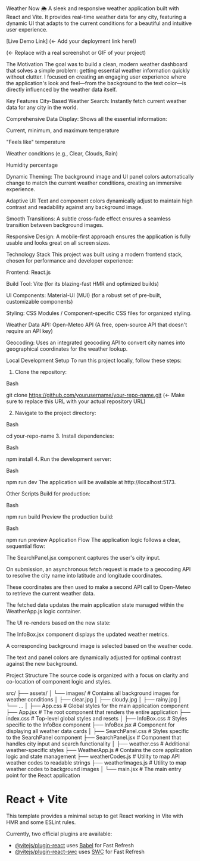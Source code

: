 

Weather Now 🌦️
A sleek and responsive weather application built with React and Vite. It provides real-time weather data for any city, featuring a dynamic UI that adapts to the current conditions for a beautiful and intuitive user experience.

[Live Demo Link] (<- Add your deployment link here!)

(<- Replace with a real screenshot or GIF of your project)

The Motivation
The goal was to build a clean, modern weather dashboard that solves a simple problem: getting essential weather information quickly without clutter. I focused on creating an engaging user experience where the application's look and feel—from the background to the text color—is directly influenced by the weather data itself.

Key Features
City-Based Weather Search: Instantly fetch current weather data for any city in the world.

Comprehensive Data Display: Shows all the essential information:

Current, minimum, and maximum temperature

"Feels like" temperature

Weather conditions (e.g., Clear, Clouds, Rain)

Humidity percentage

Dynamic Theming: The background image and UI panel colors automatically change to match the current weather conditions, creating an immersive experience.

Adaptive UI: Text and component colors dynamically adjust to maintain high contrast and readability against any background image.

Smooth Transitions: A subtle cross-fade effect ensures a seamless transition between background images.

Responsive Design: A mobile-first approach ensures the application is fully usable and looks great on all screen sizes.

Technology Stack
This project was built using a modern frontend stack, chosen for performance and developer experience:

Frontend: React.js

Build Tool: Vite (for its blazing-fast HMR and optimized builds)

UI Components: Material-UI (MUI) (for a robust set of pre-built, customizable components)

Styling: CSS Modules / Component-specific CSS files for organized styling.

Weather Data API: Open-Meteo API (A free, open-source API that doesn't require an API key)

Geocoding: Uses an integrated geocoding API to convert city names into geographical coordinates for the weather lookup.

Local Development Setup
To run this project locally, follow these steps:

1. Clone the repository:

Bash

git clone https://github.com/yourusername/your-repo-name.git
(<- Make sure to replace this URL with your actual repository URL)

2. Navigate to the project directory:

Bash

cd your-repo-name
3. Install dependencies:

Bash

npm install
4. Run the development server:

Bash

npm run dev
The application will be available at http://localhost:5173.

Other Scripts
Build for production:

Bash

npm run build
Preview the production build:

Bash

npm run preview
Application Flow
The application logic follows a clear, sequential flow:

The SearchPanel.jsx component captures the user's city input.

On submission, an asynchronous fetch request is made to a geocoding API to resolve the city name into latitude and longitude coordinates.

These coordinates are then used to make a second API call to Open-Meteo to retrieve the current weather data.

The fetched data updates the main application state managed within the WeatherApp.js logic container.

The UI re-renders based on the new state:

The InfoBox.jsx component displays the updated weather metrics.

A corresponding background image is selected based on the weather code.

The text and panel colors are dynamically adjusted for optimal contrast against the new background.

Project Structure
The source code is organized with a focus on clarity and co-location of component logic and styles.

src/
├── assets/
│   └── images/              # Contains all background images for weather conditions
│       ├── clear.jpg
│       ├── cloudy.jpg
│       ├── rainy.jpg
│       └── ...
│
├── App.css                  # Global styles for the main application component
├── App.jsx                  # The root component that renders the entire application
├── index.css                # Top-level global styles and resets
│
├── InfoBox.css              # Styles specific to the InfoBox component
├── InfoBox.jsx              # Component for displaying all weather data cards
│
├── SearchPanel.css          # Styles specific to the SearchPanel component
├── SearchPanel.jsx          # Component that handles city input and search functionality
│
├── weather.css              # Additional weather-specific styles
├── WeatherApp.js            # Contains the core application logic and state management
├── weatherCodes.js          # Utility to map API weather codes to readable strings
├── weatherImages.js         # Utility to map weather codes to background images
│
└── main.jsx                 # The main entry point for the React application


















































# React + Vite

This template provides a minimal setup to get React working in Vite with HMR and some ESLint rules.

Currently, two official plugins are available:

- [@vitejs/plugin-react](https://github.com/vitejs/vite-plugin-react/blob/main/packages/plugin-react/README.md) uses [Babel](https://babeljs.io/) for Fast Refresh
- [@vitejs/plugin-react-swc](https://github.com/vitejs/vite-plugin-react-swc) uses [SWC](https://swc.rs/) for Fast Refresh
